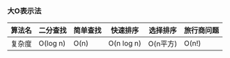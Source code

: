 ### 大O表示法

|算法名|二分查找|简单查找|快速排序|选择排序|旅行商问题|  
|------|-------|-------|-------|--------|---------|  
|复杂度|O(log n)|O(n)|O(n log n)|O(n平方)|O(n!)|